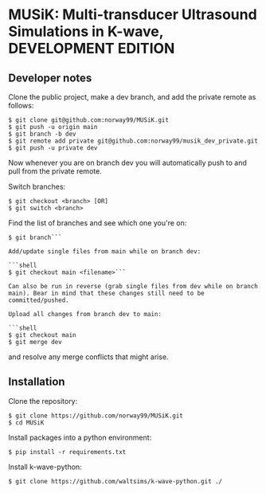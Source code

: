 # MUSiK: Multi-transducer Ultrasound Simulations in K-wave, DEVELOPMENT EDITION


## Developer notes

Clone the public project, make a dev branch, and add the private remote as follows:

```shell
$ git clone git@github.com:norway99/MUSiK.git
$ git push -u origin main
$ git branch -b dev 
$ git remote add private git@github.com:norway99/musik_dev_private.git
$ git push -u private dev
```
Now whenever you are on branch dev you will automatically push to and pull from the private remote.

Switch branches:

```shell
$ git checkout <branch> [OR]
$ git switch <branch>
```

Find the list of branches and see which one you're on:

```shell
$ git branch```

Add/update single files from main while on branch dev:

```shell
$ git checkout main <filename>```

Can also be run in reverse (grab single files from dev while on branch main). Bear in mind that these changes still need to be committed/pushed.

Upload all changes from branch dev to main:

```shell
$ git checkout main
$ git merge dev
```

and resolve any merge conflicts that might arise.


## Installation

Clone the repository:
```shell
$ git clone https://github.com/norway99/MUSiK.git 
$ cd MUSiK
```

Install packages into a python environment:
```shell
$ pip install -r requirements.txt
```

Install k-wave-python: 
```shell
$ git clone https://github.com/waltsims/k-wave-python.git ./
```
